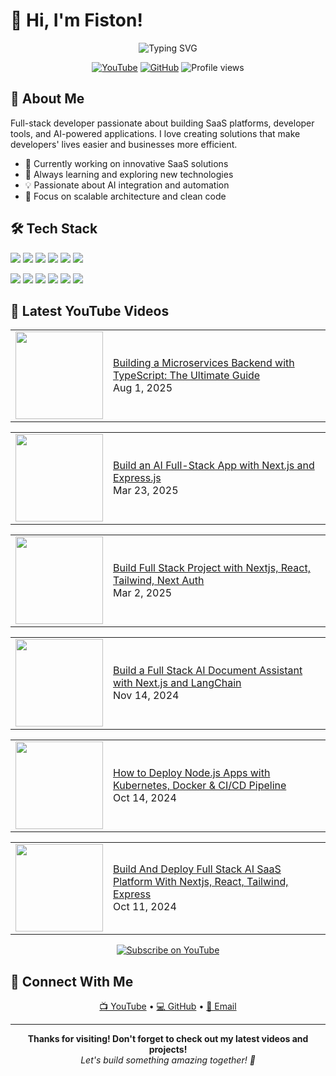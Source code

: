 # 👋 Hi, I'm Fiston!

<div align="center">
  <img src="https://readme-typing-svg.herokuapp.com?font=Fira+Code&pause=1000&color=2E9EF7&center=true&vCenter=true&width=435&lines=Full-Stack+Developer;SaaS+Platform+Builder;Developer+Tools+Creator;AI+Application+Engineer" alt="Typing SVG" />
</div>

<p align="center">
  <a href="https://youtube.com/@root-plat"><img src="https://img.shields.io/badge/YouTube-FF0000?style=for-the-badge&logo=youtube&logoColor=white" alt="YouTube"/></a>
  <a href="https://github.com/fiston-user"><img src="https://img.shields.io/badge/GitHub-100000?style=for-the-badge&logo=github&logoColor=white" alt="GitHub"/></a>
  <img src="https://komarev.com/ghpvc/?username=fiston-user&label=Profile%20views&color=0e75b6&style=for-the-badge" alt="Profile views" />
</p>

## 🚀 About Me

Full-stack developer passionate about building SaaS platforms, developer tools, and AI-powered applications. I love creating solutions that make developers' lives easier and businesses more efficient.

- 🔭 Currently working on innovative SaaS solutions
- 🌱 Always learning and exploring new technologies
- 💡 Passionate about AI integration and automation
- 🎯 Focus on scalable architecture and clean code

## 🛠️ Tech Stack

<p align="left">
  <img src="https://img.shields.io/badge/JavaScript-F7DF1E?style=for-the-badge&logo=javascript&logoColor=black" />
  <img src="https://img.shields.io/badge/TypeScript-007ACC?style=for-the-badge&logo=typescript&logoColor=white" />
  <img src="https://img.shields.io/badge/Python-3776AB?style=for-the-badge&logo=python&logoColor=white" />
  <img src="https://img.shields.io/badge/React-20232A?style=for-the-badge&logo=react&logoColor=61DAFB" />
  <img src="https://img.shields.io/badge/Node.js-43853D?style=for-the-badge&logo=node.js&logoColor=white" />
  <img src="https://img.shields.io/badge/Next.js-000000?style=for-the-badge&logo=next.js&logoColor=white" />
</p>

<p align="left">
  <img src="https://img.shields.io/badge/PostgreSQL-316192?style=for-the-badge&logo=postgresql&logoColor=white" />
  <img src="https://img.shields.io/badge/MongoDB-4EA94B?style=for-the-badge&logo=mongodb&logoColor=white" />
  <img src="https://img.shields.io/badge/Redis-DC382D?style=for-the-badge&logo=redis&logoColor=white" />
  <img src="https://img.shields.io/badge/Docker-2496ED?style=for-the-badge&logo=docker&logoColor=white" />
  <img src="https://img.shields.io/badge/AWS-232F3E?style=for-the-badge&logo=amazon-aws&logoColor=white" />
  <img src="https://img.shields.io/badge/Git-F05032?style=for-the-badge&logo=git&logoColor=white" />
</p>

## 🎥 Latest YouTube Videos

<!-- YOUTUBE:START --><table><tr><td><a href="https://www.youtube.com/watch?v=8qN7rMFsd3g"><img width="140px" src="https://img.youtube.com/vi/8qN7rMFsd3g/maxresdefault.jpg"></a></td>
<td><a href="https://www.youtube.com/watch?v=8qN7rMFsd3g">Building a Microservices Backend with TypeScript: The Ultimate Guide</a><br/>Aug 1, 2025</td></tr></table>
<table><tr><td><a href="https://www.youtube.com/watch?v=XlmQYlVqBIM"><img width="140px" src="https://img.youtube.com/vi/XlmQYlVqBIM/maxresdefault.jpg"></a></td>
<td><a href="https://www.youtube.com/watch?v=XlmQYlVqBIM">Build an AI Full-Stack App with Next.js and Express.js</a><br/>Mar 23, 2025</td></tr></table>
<table><tr><td><a href="https://www.youtube.com/watch?v=eaxlv8fXccc"><img width="140px" src="https://img.youtube.com/vi/eaxlv8fXccc/maxresdefault.jpg"></a></td>
<td><a href="https://www.youtube.com/watch?v=eaxlv8fXccc">Build Full Stack Project with Nextjs, React, Tailwind, Next Auth</a><br/>Mar 2, 2025</td></tr></table>
<table><tr><td><a href="https://www.youtube.com/watch?v=2TTsWqHYhS8"><img width="140px" src="https://img.youtube.com/vi/2TTsWqHYhS8/maxresdefault.jpg"></a></td>
<td><a href="https://www.youtube.com/watch?v=2TTsWqHYhS8">Build a Full Stack AI Document Assistant with Next.js and LangChain</a><br/>Nov 14, 2024</td></tr></table>
<table><tr><td><a href="https://www.youtube.com/watch?v=NI4XEDjGJsU"><img width="140px" src="https://img.youtube.com/vi/NI4XEDjGJsU/maxresdefault.jpg"></a></td>
<td><a href="https://www.youtube.com/watch?v=NI4XEDjGJsU">How to Deploy Node.js Apps with Kubernetes, Docker &amp; CI/CD Pipeline</a><br/>Oct 14, 2024</td></tr></table>
<table><tr><td><a href="https://www.youtube.com/watch?v=gptjq4jJ1Pw"><img width="140px" src="https://img.youtube.com/vi/gptjq4jJ1Pw/maxresdefault.jpg"></a></td>
<td><a href="https://www.youtube.com/watch?v=gptjq4jJ1Pw">Build And Deploy Full Stack AI SaaS Platform With Nextjs, React, Tailwind, Express</a><br/>Oct 11, 2024</td></tr></table>
<!-- YOUTUBE:END -->

<p align="center">
  <a href="https://youtube.com/@root-plat">
    <img src="https://img.shields.io/badge/Subscribe-FF0000?style=for-the-badge&logo=youtube&logoColor=white" alt="Subscribe on YouTube"/>
  </a>
</p>


## 🤝 Connect With Me

<p align="center">
  <a href="https://youtube.com/@root-plat">📺 YouTube</a> •
  <a href="https://github.com/fiston-user">💻 GitHub</a> •
  <a href="mailto:fiston.turner@outlook.com">📧 Email</a>
</p>

---

<div align="center">
  <b>Thanks for visiting! Don't forget to check out my latest videos and projects!</b>
  <br>
  <i>Let's build something amazing together! 🚀</i>
</div>